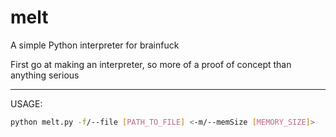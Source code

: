 # melt
A simple Python interpreter for brainfuck

First go at making an interpreter, so more of a proof of concept than anything serious

---
USAGE:
```bash
python melt.py -f/--file [PATH_TO_FILE] <-m/--memSize [MEMORY_SIZE]>
```
